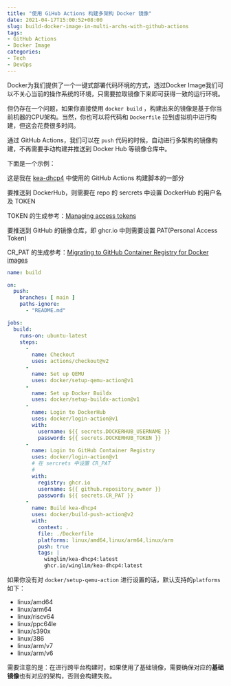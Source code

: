 ```yaml
---
title: "使用 GiHub Actions 构建多架构 Docker 镜像"
date: 2021-04-17T15:00:52+08:00
slug: build-docker-image-in-multi-archs-with-github-actions
tags:
- GitHub Actions
- Docker Image
categories:
- Tech
- DevOps
---
```


Docker为我们提供了一个一键式部署代码环境的方式，透过Docker Image我们可以不关心当前的操作系统的环境，只需要拉取镜像下来即可获得一致的运行环境。

但仍存在一个问题，如果你直接使用 `docker build` ，构建出来的镜像是基于你当前机器的CPU架构。当然，你也可以将代码和 `Dockerfile` 拉到虚拟机中进行构建，但这会花费很多时间。

通过 GitHub Actions，我们可以在 `push` 代码的时候，自动进行多架构的镜像构建，不再需要手动构建并推送到 Docker Hub 等镜像仓库中。

下面是一个示例：

这是我在 [kea-dhcp4](https://github.com/WingLim/kea-dhcp4) 中使用的 GitHub Actions 构建脚本的一部分

要推送到 DockerHub，则需要在 repo 的 sercrets 中设置 DockerHub 的用户名及 TOKEN

TOKEN 的生成参考：[Managing access tokens](https://docs.docker.com/docker-hub/access-tokens/)

要推送到 GitHub 的镜像仓库，即 ghcr.io 中则需要设置 PAT(Personal Access Token)

CR_PAT 的生成参考：[Migrating to GitHub Container Registry for Docker images](https://docs.github.com/en/packages/guides/migrating-to-github-container-registry-for-docker-images)

```yaml
name: build

on:
  push:
    branches: [ main ]
    paths-ignore:
      - "README.md"

jobs:
  build:
    runs-on: ubuntu-latest
    steps:
      -
        name: Checkout
        uses: actions/checkout@v2
      -
        name: Set up QEMU
        uses: docker/setup-qemu-action@v1
      -
        name: Set up Docker Buildx
        uses: docker/setup-buildx-action@v1
      -
        name: Login to DockerHub
        uses: docker/login-action@v1
        with:
          username: ${{ secrets.DOCKERHUB_USERNAME }}
          password: ${{ secrets.DOCKERHUB_TOKEN }}
      -
        name: Login to GitHub Container Registry
        uses: docker/login-action@v1 
        # 在 sercrets 中设置 CR_PAT
        # 
        with:
          registry: ghcr.io
          username: ${{ github.repository_owner }}
          password: ${{ secrets.CR_PAT }}
      -
        name: Build kea-dhcp4
        uses: docker/build-push-action@v2
        with:
          context: .
          file: ./Dockerfile
          platforms: linux/amd64,linux/arm64,linux/arm
          push: true
          tags: |
            winglim/kea-dhcp4:latest
            ghcr.io/winglim/kea-dhcp4:latest
```

如果你没有对 `docker/setup-qemu-action` 进行设置的话，默认支持的`platforms`如下：

- linux/amd64
- linux/arm64
- linux/riscv64
- linux/ppc64le
- linux/s390x
- linux/386
- linux/arm/v7
- linux/arm/v6

需要注意的是：在进行跨平台构建时，如果使用了基础镜像，需要确保对应的**基础镜像**也有对应的架构，否则会构建失败。
